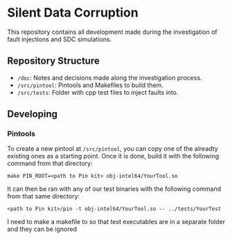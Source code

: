# Silent Data Corruption

This repository contains all development made during the investigation of fault injections and SDC simulations.

## Repository Structure

- `/doc`: Notes and decisions made along the investigation process.
- `/src/pintool`: Pintools and Makefiles to build them. 
- `/src/tests`: Folder with cpp test files to inject faults into.

## Developing

### Pintools

To create a new pintool at `/src/pintool`, you can copy one of the alreadty existing ones as a starting point. Once it is done, build it with the following command from that directory:

```
make PIN_ROOT=<path to Pin kit> obj-intel64/YourTool.so
```

It can then be ran with any of our test binaries with the following command from that same directory:

```
<path to Pin kit>/pin -t obj-intel64/YourTool.so -- ../tests/YourTest
```

I need to make a makefile to so that test executables are in a separate folder and they can be ignored